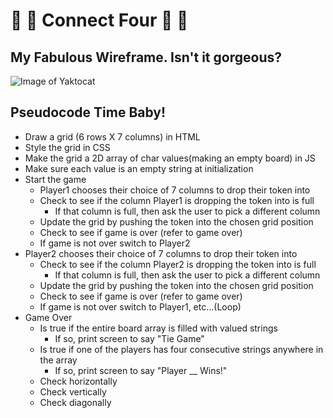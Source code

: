 # :red_circle: :large_blue_circle: Connect Four :red_circle: :large_blue_circle:

## My Fabulous Wireframe. Isn't it gorgeous? 
![Image of Yaktocat](https://i.imgur.com/Wm3L2Pm.png)

## Pseudocode Time Baby! 
- Draw a grid (6 rows X 7 columns) in HTML
- Style the grid in CSS
- Make the grid a 2D array of char values(making an empty board)  in JS 
- Make sure each value is an empty string at initialization 
- Start the game
	- Player1 chooses their choice of 7 columns to drop their token into
	- Check to see if the column Player1 is dropping the token into is full 
		- If that column is full, then ask the user to pick a different column 
	- Update the grid by pushing the token into the chosen grid position 
	- Check to see if game is over (refer to game over)
	- If game is not over switch to Player2
- Player2 chooses their choice of 7 columns to drop their token into
	- Check to see if the column Player2 is dropping the token into is full 
		- If that column is full, then ask the user to pick a different column 
	- Update the grid by pushing the token into the chosen grid position 
	- Check to see if game is over (refer to game over)
	- If game is not over switch to Player1, etc…(Loop)
- Game Over
	- Is true if the entire board array is filled with valued strings
      - If so, print screen to say "Tie Game"
	- Is true if one of the players has four consecutive strings anywhere in the array 
      - If so, print screen to say "Player __ Wins!"
	- Check horizontally 
	- Check vertically 
	- Check diagonally


